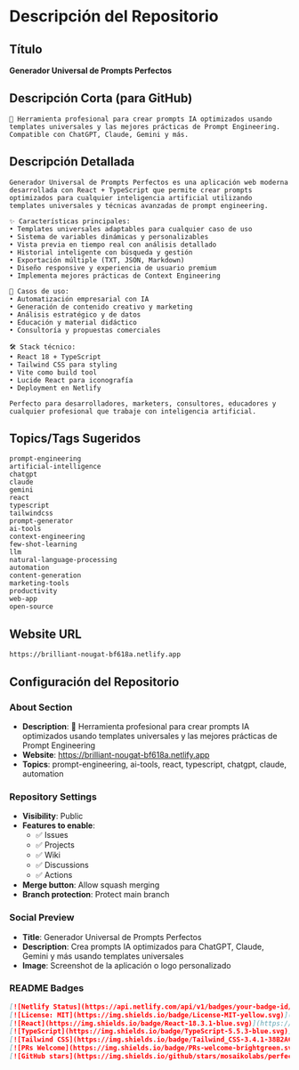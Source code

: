 # Descripción del Repositorio

## Título
**Generador Universal de Prompts Perfectos**

## Descripción Corta (para GitHub)
```
🚀 Herramienta profesional para crear prompts IA optimizados usando templates universales y las mejores prácticas de Prompt Engineering. Compatible con ChatGPT, Claude, Gemini y más.
```

## Descripción Detallada
```
Generador Universal de Prompts Perfectos es una aplicación web moderna desarrollada con React + TypeScript que permite crear prompts optimizados para cualquier inteligencia artificial utilizando templates universales y técnicas avanzadas de prompt engineering.

✨ Características principales:
• Templates universales adaptables para cualquier caso de uso
• Sistema de variables dinámicas y personalizables
• Vista previa en tiempo real con análisis detallado
• Historial inteligente con búsqueda y gestión
• Exportación múltiple (TXT, JSON, Markdown)
• Diseño responsive y experiencia de usuario premium
• Implementa mejores prácticas de Context Engineering

🎯 Casos de uso:
• Automatización empresarial con IA
• Generación de contenido creativo y marketing
• Análisis estratégico y de datos
• Educación y material didáctico
• Consultoría y propuestas comerciales

🛠️ Stack técnico:
• React 18 + TypeScript
• Tailwind CSS para styling
• Vite como build tool
• Lucide React para iconografía
• Deployment en Netlify

Perfecto para desarrolladores, marketers, consultores, educadores y cualquier profesional que trabaje con inteligencia artificial.
```

## Topics/Tags Sugeridos
```
prompt-engineering
artificial-intelligence
chatgpt
claude
gemini
react
typescript
tailwindcss
prompt-generator
ai-tools
context-engineering
few-shot-learning
llm
natural-language-processing
automation
content-generation
marketing-tools
productivity
web-app
open-source
```

## Website URL
```
https://brilliant-nougat-bf618a.netlify.app
```

## Configuración del Repositorio

### About Section
- **Description**: 🚀 Herramienta profesional para crear prompts IA optimizados usando templates universales y las mejores prácticas de Prompt Engineering
- **Website**: https://brilliant-nougat-bf618a.netlify.app
- **Topics**: prompt-engineering, ai-tools, react, typescript, chatgpt, claude, automation

### Repository Settings
- **Visibility**: Public
- **Features to enable**:
  - ✅ Issues
  - ✅ Projects  
  - ✅ Wiki
  - ✅ Discussions
  - ✅ Actions
- **Merge button**: Allow squash merging
- **Branch protection**: Protect main branch

### Social Preview
- **Title**: Generador Universal de Prompts Perfectos
- **Description**: Crea prompts IA optimizados para ChatGPT, Claude, Gemini y más usando templates universales
- **Image**: Screenshot de la aplicación o logo personalizado

### README Badges
```markdown
[![Netlify Status](https://api.netlify.com/api/v1/badges/your-badge-id/deploy-status)](https://app.netlify.com/sites/your-site-name/deploys)
[![License: MIT](https://img.shields.io/badge/License-MIT-yellow.svg)](https://opensource.org/licenses/MIT)
[![React](https://img.shields.io/badge/React-18.3.1-blue.svg)](https://reactjs.org/)
[![TypeScript](https://img.shields.io/badge/TypeScript-5.5.3-blue.svg)](https://www.typescriptlang.org/)
[![Tailwind CSS](https://img.shields.io/badge/Tailwind_CSS-3.4.1-38B2AC.svg)](https://tailwindcss.com/)
[![PRs Welcome](https://img.shields.io/badge/PRs-welcome-brightgreen.svg)](http://makeapullrequest.com)
[![GitHub stars](https://img.shields.io/github/stars/mosaikolabs/perfect-prompt-generator.svg?style=social&label=Star)](https://github.com/mosaikolabs/perfect-prompt-generator)
```